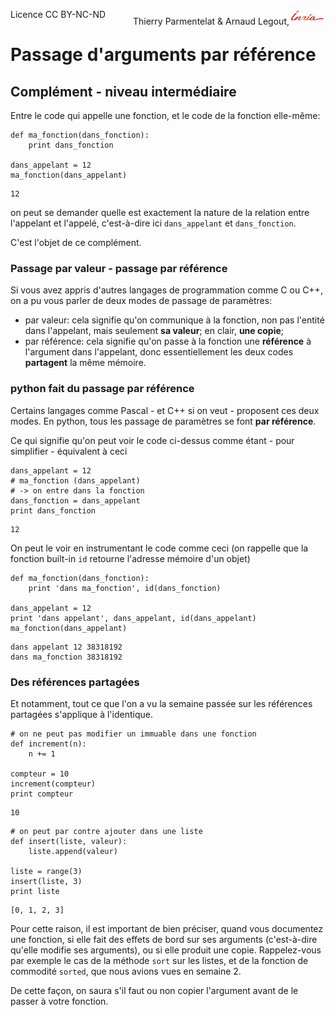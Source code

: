 
<span style="float:left;">Licence CC BY-NC-ND</span><span style="float:right;">Thierry Parmentelat &amp; Arnaud Legout,<img src="media/inria-25.png" style="display:inline"></span><br/>

# Passage d'arguments par référence

## Complément - niveau intermédiaire

Entre le code qui appelle une fonction, et le code de la fonction elle-même:


```
def ma_fonction(dans_fonction):
    print dans_fonction
    
dans_appelant = 12
ma_fonction(dans_appelant)
```

    12


on peut se demander quelle est exactement la nature de la relation entre l'appelant et l'appelé, c'est-à-dire ici `dans_appelant` et `dans_fonction`. 

C'est l'objet de ce complément.

### Passage par valeur - passage par référence 

Si vous avez appris d'autres langages de programmation comme C ou C++, on a pu vous parler de deux modes de passage de paramètres:
 * par valeur: cela signifie qu'on communique à la fonction, non pas l'entité dans l'appelant, mais seulement **sa valeur**; en clair, **une copie**;
 * par référence: cela signifie qu'on passe à la fonction une **référence** à l'argument dans l'appelant, donc essentiellement les deux codes **partagent** la même mémoire.

### python fait du passage par référence

Certains langages comme Pascal - et C++ si on veut - proposent ces deux modes. En python, tous les passage de paramètres se font **par référence**.

Ce qui signifie qu'on peut voir le code ci-dessus comme étant - pour simplifier - équivalent à ceci


```
dans_appelant = 12
# ma_fonction (dans_appelant)
# -> on entre dans la fonction
dans_fonction = dans_appelant
print dans_fonction
```

    12


On peut le voir en instrumentant le code comme ceci (on rappelle que la fonction built-in `id` retourne l'adresse mémoire d'un objet)


```
def ma_fonction(dans_fonction):
    print 'dans ma_fonction', id(dans_fonction)
    
dans_appelant = 12
print 'dans appelant', dans_appelant, id(dans_appelant)
ma_fonction(dans_appelant)
```

    dans appelant 12 38318192
    dans ma_fonction 38318192


### Des références partagées

Et notamment, tout ce que l'on a vu la semaine passée sur les références partagées s'applique à l'identique.


```
# on ne peut pas modifier un immuable dans une fonction
def increment(n):
    n += 1

compteur = 10
increment(compteur)
print compteur
```

    10



```
# on peut par contre ajouter dans une liste
def insert(liste, valeur):
    liste.append(valeur)
    
liste = range(3)
insert(liste, 3)
print liste
```

    [0, 1, 2, 3]


Pour cette raison, il est important de bien préciser, quand vous documentez une fonction, si elle fait des effets de bord sur ses arguments (c'est-à-dire qu'elle modifie ses arguments), ou si elle produit une copie. Rappelez-vous par exemple le cas de la méthode `sort` sur les listes, et de la fonction de commodité `sorted`, que nous avions vues en semaine 2.

De cette façon, on saura s'il faut ou non copier l'argument avant de le passer à votre fonction.
